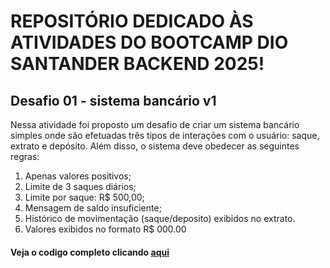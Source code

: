 # REPOSITÓRIO DEDICADO ÀS ATIVIDADES DO BOOTCAMP DIO SANTANDER BACKEND 2025!

## Desafio 01 - sistema bancário v1
Nessa atividade foi proposto um desafio de criar um sistema bancário simples onde são efetuadas três tipos de interações com o usuário: saque, extrato e depósito.
Além disso, o sistema deve obedecer as seguintes regras:
01. Apenas valores positivos;
02. Limite de 3 saques diários;
03. Limite por saque: R$ 500,00;
04. Mensagem de saldo insuficiente;
05. Histórico de movimentação (saque/deposito) exibidos no extrato.
06. Valores exibidos no formato R$ 000.00
#### Veja o codigo completo clicando [aqui](https://github.com/izaiapc/bootcamp_DIO_santander_2025/blob/main/desafio-sistema-bancario.py)
